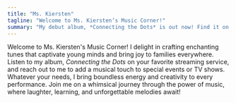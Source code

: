 ```yaml
---
title: "Ms. Kiersten"
tagline: "Welcome to Ms. Kiersten’s Music Corner!"
summary: "My debut album, *Connecting the Dots* is out now! Find it on your favorite streaming service using the links below!"
---
```


Welcome to Ms. Kiersten's Music Corner! I delight in crafting enchanting tunes
that captivate young minds and bring joy to families everywhere. Listen to my
album, *Connecting the Dots* on your favorite streaming service, and reach out
to me to add a musical touch to special events or TV shows. Whatever your needs,
I bring boundless energy and creativity to every performance. Join me on a
whimsical journey through the power of music, where laughter, learning, and
unforgettable melodies await!

 <!-- ![image1](images/blue-bunny-candid-01.jpg)
 ![image2](images/blue-bunny-candid-02.jpg) -->
